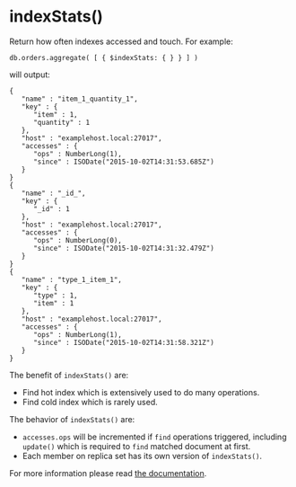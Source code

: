 # indexStats()

Return how often indexes accessed and touch. For example:

```
db.orders.aggregate( [ { $indexStats: { } } ] )
```

will output:

```
{
   "name" : "item_1_quantity_1",
   "key" : {
      "item" : 1,
      "quantity" : 1
   },
   "host" : "examplehost.local:27017",
   "accesses" : {
      "ops" : NumberLong(1),
      "since" : ISODate("2015-10-02T14:31:53.685Z")
   }
}
{
   "name" : "_id_",
   "key" : {
      "_id" : 1
   },
   "host" : "examplehost.local:27017",
   "accesses" : {
      "ops" : NumberLong(0),
      "since" : ISODate("2015-10-02T14:31:32.479Z")
   }
}
{
   "name" : "type_1_item_1",
   "key" : {
      "type" : 1,
      "item" : 1
   },
   "host" : "examplehost.local:27017",
   "accesses" : {
      "ops" : NumberLong(1),
      "since" : ISODate("2015-10-02T14:31:58.321Z")
   }
}
```

The benefit of `indexStats()` are:

- Find hot index which is extensively used to do many operations.
- Find cold index which is rarely used.

The behavior of `indexStats()` are:

- `accesses.ops` will be incremented if `find` operations triggered, including `update()` which is required to `find` matched document at first.
- Each member on replica set has its own version of `indexStats()`.

For more information please read [the documentation](https://docs.mongodb.com/manual/reference/operator/aggregation/indexStats/index.html).